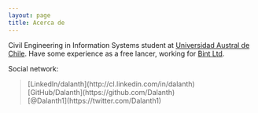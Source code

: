 ```yaml
---
layout: page
title: Acerca de
---
```


Civil Engineering in Information Systems student at [Universidad Austral de Chile](http://www.uach.cl).
Have some experience as a free lancer, working for [Bint Ltd](http://www.bint.cl).

Social network:
<blockquote>
<p>[LinkedIn/dalanth](http://cl.linkedin.com/in/dalanth)<br>
[GitHub/Dalanth](https://github.com/Dalanth)</br>
[@Dalanth1](https://twitter.com/Dalanth1)</p>
</blockquote>